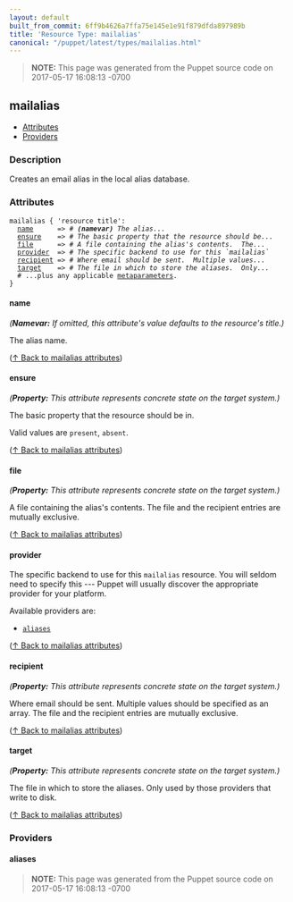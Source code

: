 ```yaml
---
layout: default
built_from_commit: 6ff9b4626a7ffa75e145e1e91f879dfda897989b
title: 'Resource Type: mailalias'
canonical: "/puppet/latest/types/mailalias.html"
---
```


> **NOTE:** This page was generated from the Puppet source code on 2017-05-17 16:08:13 -0700

mailalias
-----

* [Attributes](#mailalias-attributes)
* [Providers](#mailalias-providers)

<h3 id="mailalias-description">Description</h3>

Creates an email alias in the local alias database.

<h3 id="mailalias-attributes">Attributes</h3>

<pre><code>mailalias { 'resource title':
  <a href="#mailalias-attribute-name">name</a>      =&gt; <em># <strong>(namevar)</strong> The alias...</em>
  <a href="#mailalias-attribute-ensure">ensure</a>    =&gt; <em># The basic property that the resource should be...</em>
  <a href="#mailalias-attribute-file">file</a>      =&gt; <em># A file containing the alias's contents.  The...</em>
  <a href="#mailalias-attribute-provider">provider</a>  =&gt; <em># The specific backend to use for this `mailalias` </em>
  <a href="#mailalias-attribute-recipient">recipient</a> =&gt; <em># Where email should be sent.  Multiple values...</em>
  <a href="#mailalias-attribute-target">target</a>    =&gt; <em># The file in which to store the aliases.  Only...</em>
  # ...plus any applicable <a href="{{puppet}}/metaparameter.html">metaparameters</a>.
}</code></pre>

<h4 id="mailalias-attribute-name">name</h4>

_(**Namevar:** If omitted, this attribute's value defaults to the resource's title.)_

The alias name.

([↑ Back to mailalias attributes](#mailalias-attributes))

<h4 id="mailalias-attribute-ensure">ensure</h4>

_(**Property:** This attribute represents concrete state on the target system.)_

The basic property that the resource should be in.

Valid values are `present`, `absent`.

([↑ Back to mailalias attributes](#mailalias-attributes))

<h4 id="mailalias-attribute-file">file</h4>

_(**Property:** This attribute represents concrete state on the target system.)_

A file containing the alias's contents.  The file and the
recipient entries are mutually exclusive.

([↑ Back to mailalias attributes](#mailalias-attributes))

<h4 id="mailalias-attribute-provider">provider</h4>

The specific backend to use for this `mailalias`
resource. You will seldom need to specify this --- Puppet will usually
discover the appropriate provider for your platform.

Available providers are:

* [`aliases`](#mailalias-provider-aliases)

([↑ Back to mailalias attributes](#mailalias-attributes))

<h4 id="mailalias-attribute-recipient">recipient</h4>

_(**Property:** This attribute represents concrete state on the target system.)_

Where email should be sent.  Multiple values
should be specified as an array.  The file and the
recipient entries are mutually exclusive.

([↑ Back to mailalias attributes](#mailalias-attributes))

<h4 id="mailalias-attribute-target">target</h4>

_(**Property:** This attribute represents concrete state on the target system.)_

The file in which to store the aliases.  Only used by
those providers that write to disk.

([↑ Back to mailalias attributes](#mailalias-attributes))


<h3 id="mailalias-providers">Providers</h3>

<h4 id="mailalias-provider-aliases">aliases</h4>






> **NOTE:** This page was generated from the Puppet source code on 2017-05-17 16:08:13 -0700